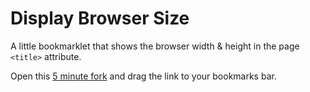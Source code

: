 # Display Browser Size

A little bookmarklet that shows the browser width & height in the page `<title>` attribute.

Open this [5 minute fork](http://5minfork.com/PaulAdamDavis/Browser-Size-Bookmarklet) and drag the link to your bookmarks bar.
